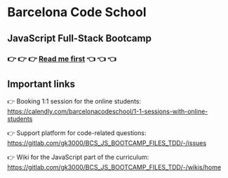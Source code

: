 # Barcelona Code School

## JavaScript Full-Stack Bootcamp 

### 👉 👉 👉 [Read me first](./js_cur/JS-Full-Stack-Bootcamp-Daily-Workflow.md) 👈 👈 👈


## Important links

👉 Booking 1:1 session for the online students: https://calendly.com/barcelonacodeschool/1-1-sessions-with-online-students

👉 Support platform for code-related questions:
https://gitlab.com/gk3000/BCS_JS_BOOTCAMP_FILES_TDD/-/issues

👉 Wiki for the JavaScript part of the curriculum:
https://gitlab.com/gk3000/BCS_JS_BOOTCAMP_FILES_TDD/-/wikis/home

<!-- ![](./js_cur/pics/dave.jpg) -->
